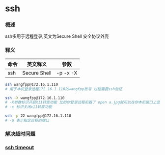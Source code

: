 # ssh



### 概述

ssh多用于远程登录,英文为Secure Shell 安全协议外壳

### 释义

| 命令 |   英文释义   |   参数   |
| :--- | :----------: | :------: |
| ssh  | Secure Shell | -p -x -X |

```bash
ssh wangfpp@172.16.1.110
# 用于本机登录远程172.16.1.110的wangfpp账号 过程需要ssh验证

ssh -X wangfpp@172.16.1.110
# -X参数标识开启X11转发功能 比如你登录远程机器了 open a.jpg就可以在你本机窗口上显示远程的ajpg文件
# -x 标识关闭x11转发功能

ssh -p 22 wangfpp@172.16.1.110
# -p 表示指定远程的端口
```

### 解决超时问题

### [ssh timeout](https://www.cnblogs.com/williamjie/p/9996946.html)